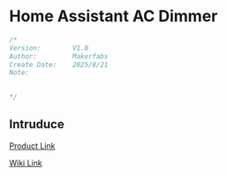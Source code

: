 # Home Assistant AC Dimmer

```c++
/*
Version:		V1.0
Author:			Makerfabs
Create Date:	2025/8/21
Note:
	

*/
```

## Intruduce

[Product Link](https://www.makerfabs.com/ac-dimmer-for-home-assistant.html)

[Wiki Link](https://wiki.makerfabs.com/How_to_use_AC_Dimmer_for_Home_Assistant.html)